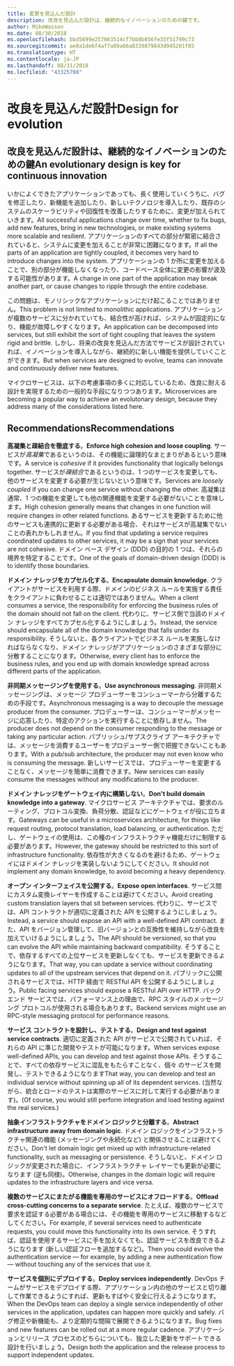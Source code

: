 ```yaml
---
title: 変更を見込んだ設計
description: 改良を見込んだ設計は、継続的なイノベーションのための鍵です。
author: MikeWasson
ms.date: 08/30/2018
ms.openlocfilehash: bbd5699e257663514cf7bb8b856fe35f51799c73
ms.sourcegitcommit: ae8a1de6f4af7a89a66a8339879843d945201f85
ms.translationtype: HT
ms.contentlocale: ja-JP
ms.lasthandoff: 08/31/2018
ms.locfileid: "43325708"
---
```

# <a name="design-for-evolution"></a><span data-ttu-id="daa4e-103">改良を見込んだ設計</span><span class="sxs-lookup"><span data-stu-id="daa4e-103">Design for evolution</span></span>

## <a name="an-evolutionary-design-is-key-for-continuous-innovation"></a><span data-ttu-id="daa4e-104">改良を見込んだ設計は、継続的なイノベーションのための鍵</span><span class="sxs-lookup"><span data-stu-id="daa4e-104">An evolutionary design is key for continuous innovation</span></span>

<span data-ttu-id="daa4e-105">いかによくできたアプリケーションであっても、長く使用していくうちに、バグを修正したり、新機能を追加したり、新しいテクノロジを導入したり、既存のシステムのスケーラビリティや回復性を改善したりするために、変更が加えられていきます。</span><span class="sxs-lookup"><span data-stu-id="daa4e-105">All successful applications change over time, whether to fix bugs, add new features, bring in new technologies, or make existing systems more scalable and resilient.</span></span> <span data-ttu-id="daa4e-106">アプリケーションのすべての部分が緊密に結合されていると、システムに変更を加えることが非常に困難になります。</span><span class="sxs-lookup"><span data-stu-id="daa4e-106">If all the parts of an application are tightly coupled, it becomes very hard to introduce changes into the system.</span></span> <span data-ttu-id="daa4e-107">アプリケーションの 1 か所に変更を加えることで、別の部分が機能しなくなったり、コードベース全体に変更の影響が波及する可能性があります。</span><span class="sxs-lookup"><span data-stu-id="daa4e-107">A change in one part of the application may break another part, or cause changes to ripple through the entire codebase.</span></span>

<span data-ttu-id="daa4e-108">この問題は、モノリシックなアプリケーションにだけ起こることではありません。</span><span class="sxs-lookup"><span data-stu-id="daa4e-108">This problem is not limited to monolithic applications.</span></span> <span data-ttu-id="daa4e-109">アプリケーションが複数のサービスに分かれていても、結合性が高ければ、システムが固定的になり、機能が故障しやすくなります。</span><span class="sxs-lookup"><span data-stu-id="daa4e-109">An application can be decomposed into services, but still exhibit the sort of tight coupling that leaves the system rigid and brittle.</span></span> <span data-ttu-id="daa4e-110">しかし、将来の改良を見込んだ方法でサービスが設計されていれば、イノベーションを導入しながら、継続的に新しい機能を提供していくことができます。</span><span class="sxs-lookup"><span data-stu-id="daa4e-110">But when services are designed to evolve, teams can innovate and continuously deliver new features.</span></span> 

<span data-ttu-id="daa4e-111">マイクロサービスは、以下の考慮事項の多くに対応しているため、改良に耐える設計を実現するための一般的な手段になりつつあります。</span><span class="sxs-lookup"><span data-stu-id="daa4e-111">Microservices are becoming a popular way to achieve an evolutonary design, because they address many of the considerations listed here.</span></span>

## <a name="recommendations"></a><span data-ttu-id="daa4e-112">Recommendations</span><span class="sxs-lookup"><span data-stu-id="daa4e-112">Recommendations</span></span>

<span data-ttu-id="daa4e-113">**高凝集と疎結合を徹底する**。</span><span class="sxs-lookup"><span data-stu-id="daa4e-113">**Enforce high cohesion and loose coupling**.</span></span> <span data-ttu-id="daa4e-114">サービスが*高凝集*であるというのは、その機能に論理的なまとまりがあるという意味です。</span><span class="sxs-lookup"><span data-stu-id="daa4e-114">A service is *cohesive* if it provides functionality that logically belongs together.</span></span> <span data-ttu-id="daa4e-115">サービスが*疎結合*であるというのは、1 つのサービスを変更しても、他のサービスを変更する必要が生じないという意味です。</span><span class="sxs-lookup"><span data-stu-id="daa4e-115">Services are *loosely coupled* if you can change one service without changing the other.</span></span> <span data-ttu-id="daa4e-116">高凝集は通常、1 つの機能を変更しても他の関連機能を変更する必要がないことを意味します。</span><span class="sxs-lookup"><span data-stu-id="daa4e-116">High cohesion generally means that changes in one function will require changes in other related functions.</span></span> <span data-ttu-id="daa4e-117">あるサービスを更新するために他のサービスも連携的に更新する必要がある場合、それはサービスが高凝集でないことの表れかもしれません。</span><span class="sxs-lookup"><span data-stu-id="daa4e-117">If you find that updating a service requires coordinated updates to other services, it may be a sign that your services are not cohesive.</span></span> <span data-ttu-id="daa4e-118">ドメイン ベース デザイン (DDD) の目的の 1 つは、それらの境界を特定することです。</span><span class="sxs-lookup"><span data-stu-id="daa4e-118">One of the goals of domain-driven design (DDD) is to identify those boundaries.</span></span>

<span data-ttu-id="daa4e-119">**ドメイン ナレッジをカプセル化する**。</span><span class="sxs-lookup"><span data-stu-id="daa4e-119">**Encapsulate domain knowledge**.</span></span> <span data-ttu-id="daa4e-120">クライアントがサービスを利用する際、ドメインのビジネス ルールを実施する責任をクライアントに負わせることは適切ではありません。</span><span class="sxs-lookup"><span data-stu-id="daa4e-120">When a client consumes a service, the responsibility for enforcing the business rules of the domain should not fall on the client.</span></span> <span data-ttu-id="daa4e-121">代わりに、サービス側で当該のドメイン ナレッジをすべてカプセル化するようにしましょう。</span><span class="sxs-lookup"><span data-stu-id="daa4e-121">Instead, the service should encapsulate all of the domain knowledge that falls under its responsibility.</span></span> <span data-ttu-id="daa4e-122">そうしないと、各クライアントでビジネス ルールを実施しなければならなくなり、ドメイン ナレッジがアプリケーションのさまざまな部分に分散することになります。</span><span class="sxs-lookup"><span data-stu-id="daa4e-122">Otherwise, every client has to enforce the business rules, and you end up with domain knowledge spread across different parts of the application.</span></span> 

<span data-ttu-id="daa4e-123">**非同期メッセージングを使用する**。</span><span class="sxs-lookup"><span data-stu-id="daa4e-123">**Use asynchronous messaging**.</span></span> <span data-ttu-id="daa4e-124">非同期メッセージングは、メッセージ プロデューサーをコンシューマーから分離するための手段です。</span><span class="sxs-lookup"><span data-stu-id="daa4e-124">Asynchronous messaging is a way to decouple the message producer from the consumer.</span></span> <span data-ttu-id="daa4e-125">プロデューサーは、コンシューマーがメッセージに応答したり、特定のアクションを実行することに依存しません。</span><span class="sxs-lookup"><span data-stu-id="daa4e-125">The producer does not depend on the consumer responding to the message or taking any particular action.</span></span> <span data-ttu-id="daa4e-126">パブリッシュ/サブスクライブ アーキテクチャでは、メッセージを消費するユーザーをプロデューサー側で把握できないこともあります。</span><span class="sxs-lookup"><span data-stu-id="daa4e-126">With a pub/sub architecture, the producer may not even know who is consuming the message.</span></span> <span data-ttu-id="daa4e-127">新しいサービスでは、プロデューサーを変更することなく、メッセージを簡単に消費できます。</span><span class="sxs-lookup"><span data-stu-id="daa4e-127">New services can easily consume the messages without any modifications to the producer.</span></span>

<span data-ttu-id="daa4e-128">**ドメイン ナレッジをゲートウェイ内に構築しない**。</span><span class="sxs-lookup"><span data-stu-id="daa4e-128">**Don't build domain knowledge into a gateway**.</span></span> <span data-ttu-id="daa4e-129">マイクロサービス アーキテクチャでは、要求のルーティング、プロトコル変換、負荷分散、認証などにゲートウェイが役に立ちます。</span><span class="sxs-lookup"><span data-stu-id="daa4e-129">Gateways can be useful in a microservices architecture, for things like request routing, protocol translation, load balancing, or authentication.</span></span> <span data-ttu-id="daa4e-130">ただし、ゲートウェイの使用は、この種のインフラストラクチャ機能だけに制限する必要があります。</span><span class="sxs-lookup"><span data-stu-id="daa4e-130">However, the gateway should be restricted to this sort of infrastructure functionality.</span></span> <span data-ttu-id="daa4e-131">依存性が大きくなるのを避けるため、ゲートウェイにはドメイン ナレッジを実装しないようにしてください。</span><span class="sxs-lookup"><span data-stu-id="daa4e-131">It should not implement any domain knowledge, to avoid becoming a heavy dependency.</span></span>

<span data-ttu-id="daa4e-132">**オープン インターフェイスを公開する**。</span><span class="sxs-lookup"><span data-stu-id="daa4e-132">**Expose open interfaces**.</span></span> <span data-ttu-id="daa4e-133">サービス間にカスタム変換レイヤーを作成することは避けてください。</span><span class="sxs-lookup"><span data-stu-id="daa4e-133">Avoid creating custom translation layers that sit between services.</span></span> <span data-ttu-id="daa4e-134">代わりに、サービスでは、API コントラクトが適切に定義された API を公開するようにしましょう。</span><span class="sxs-lookup"><span data-stu-id="daa4e-134">Instead, a service should expose an API with a well-defined API contract.</span></span> <span data-ttu-id="daa4e-135">また、API をバージョン管理して、旧バージョンとの互換性を維持しながら改良を加えていけるようにしましょう。</span><span class="sxs-lookup"><span data-stu-id="daa4e-135">The API should be versioned, so that you can evolve the API while maintaining backward compatibility.</span></span> <span data-ttu-id="daa4e-136">そうすることで、依存するすべての上位サービスを更新しなくても、サービスを更新できるようになります。</span><span class="sxs-lookup"><span data-stu-id="daa4e-136">That way, you can update a service without coordinating updates to all of the upstream services that depend on it.</span></span> <span data-ttu-id="daa4e-137">パブリックに公開されるサービスでは、HTTP 経由で RESTful API を公開するようにしましょう。</span><span class="sxs-lookup"><span data-stu-id="daa4e-137">Public facing services should expose a RESTful API over HTTP.</span></span> <span data-ttu-id="daa4e-138">バックエンド サービスでは、パフォーマンス上の理由で、RPC スタイルのメッセージング プロトコルが使用される場合もあります。</span><span class="sxs-lookup"><span data-stu-id="daa4e-138">Backend services might use an RPC-style messaging protocol for performance reasons.</span></span> 

<span data-ttu-id="daa4e-139">**サービス コントラクトを設計し、テストする**。</span><span class="sxs-lookup"><span data-stu-id="daa4e-139">**Design and test against service contracts**.</span></span> <span data-ttu-id="daa4e-140">適切に定義された API がサービスで公開されていれば、それらの API に準じた開発やテストが可能になります。</span><span class="sxs-lookup"><span data-stu-id="daa4e-140">When services expose well-defined APIs, you can develop and test against those APIs.</span></span> <span data-ttu-id="daa4e-141">そうすることで、すべての依存サービスに混乱をもたらすことなく、個々 のサービスを開発し、テストできるようになります</span><span class="sxs-lookup"><span data-stu-id="daa4e-141">That way, you can develop and test an individual service without spinning up all of its dependent services.</span></span> <span data-ttu-id="daa4e-142">(当然ながら、統合とロードのテストは実際のサービスに対して実行する必要があります)。</span><span class="sxs-lookup"><span data-stu-id="daa4e-142">(Of course, you would still perform integration and load testing against the real services.)</span></span>

<span data-ttu-id="daa4e-143">**抽象インフラストラクチャをドメイン ロジックと分離する**。</span><span class="sxs-lookup"><span data-stu-id="daa4e-143">**Abstract infrastructure away from domain logic**.</span></span> <span data-ttu-id="daa4e-144">ドメイン ロジックをインフラストラクチャ関連の機能 (メッセージングや永続化など) と関係させることは避けてください。</span><span class="sxs-lookup"><span data-stu-id="daa4e-144">Don't let domain logic get mixed up with infrastructure-related functionality, such as messaging or persistence.</span></span> <span data-ttu-id="daa4e-145">そうしないと、ドメイン ロジックが変更された場合に、インフラストラクチャ レイヤーでも更新が必要になります (逆も同様)。</span><span class="sxs-lookup"><span data-stu-id="daa4e-145">Otherwise, changes in the domain logic will require updates to the infrastructure layers and vice versa.</span></span> 

<span data-ttu-id="daa4e-146">**複数のサービスにまたがる機能を専用のサービスにオフロードする**。</span><span class="sxs-lookup"><span data-stu-id="daa4e-146">**Offload cross-cutting concerns to a separate service**.</span></span> <span data-ttu-id="daa4e-147">たとえば、複数のサービスで要求を認証する必要がある場合には、その機能を専用のサービスに移動するなどしてください。</span><span class="sxs-lookup"><span data-stu-id="daa4e-147">For example, if several services need to authenticate requests, you could move this functionality into its own service.</span></span> <span data-ttu-id="daa4e-148">そうすれば、認証を使用するサービスに手を加えなくても、認証サービスを改良できるようになります (新しい認証フローを追加するなど)。</span><span class="sxs-lookup"><span data-stu-id="daa4e-148">Then you could evolve the authentication service &mdash; for example, by adding a new authentication flow &mdash; without touching any of the services that use it.</span></span>

<span data-ttu-id="daa4e-149">**サービスを個別にデプロイする**。</span><span class="sxs-lookup"><span data-stu-id="daa4e-149">**Deploy services independently**.</span></span> <span data-ttu-id="daa4e-150">DevOps チームがサービスをデプロイする際、アプリケーション内の他のサービスと切り離して作業できるようにすれば、更新もすばやく安全に行えるようになります。</span><span class="sxs-lookup"><span data-stu-id="daa4e-150">When the DevOps team can deploy a single service independently of other services in the application, updates can happen more quickly and safely.</span></span> <span data-ttu-id="daa4e-151">バグ修正や新機能も、より定期的な間隔で展開できるようになります。</span><span class="sxs-lookup"><span data-stu-id="daa4e-151">Bug fixes and new features can be rolled out at a more regular cadence.</span></span> <span data-ttu-id="daa4e-152">アプリケーションとリリース プロセスのどちらについても、独立した更新をサポートできる設計を行いましょう。</span><span class="sxs-lookup"><span data-stu-id="daa4e-152">Design both the application and the release process to support independent updates.</span></span>